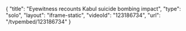 {
    "title": "Eyewitness recounts Kabul suicide bombing impact",
    "type": "solo",
    "layout": "iframe-static",
    "videoId": "123186734",
    "url": "\/tvpembed\/123186734"
}